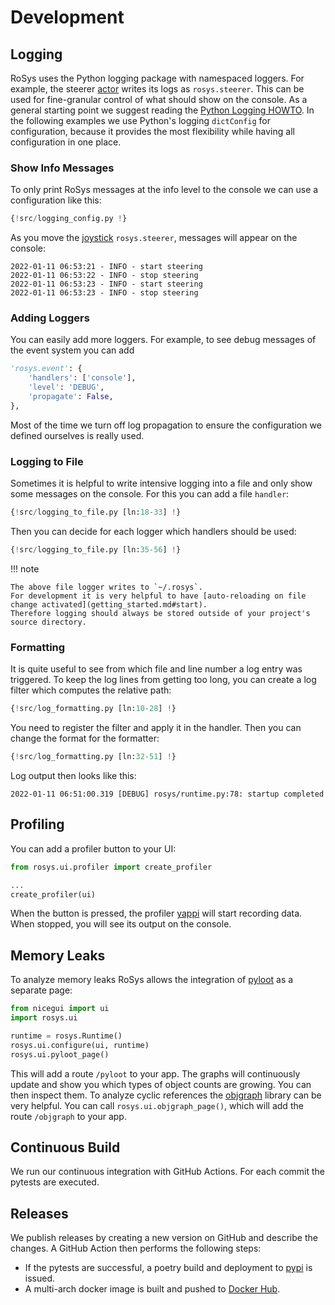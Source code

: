 # Development

## Logging

RoSys uses the Python logging package with namespaced loggers.
For example, the steerer [actor](architecture/actors.md) writes its logs as `rosys.steerer`.
This can be used for fine-granular control of what should show on the console.
As a general starting point we suggest reading the [Python Logging HOWTO](https://docs.python.org/3/howto/logging.html).
In the following examples we use Python's logging `dictConfig` for configuration, because it provides the most flexibility while having all configuration in one place.

### Show Info Messages

To only print RoSys messages at the info level to the console we can use a configuration like this:

```python hl_lines="31-35"
{!src/logging_config.py !}
```

As you move the [joystick](features/manual_steering.md#joystick) `rosys.steerer`, messages will appear on the console:

```
2022-01-11 06:53:21 - INFO - start steering
2022-01-11 06:53:22 - INFO - stop steering
2022-01-11 06:53:23 - INFO - start steering
2022-01-11 06:53:23 - INFO - stop steering
```

### Adding Loggers

You can easily add more loggers.
For example, to see debug messages of the event system you can add

```python hl_lines="1 3"
'rosys.event': {
    'handlers': ['console'],
    'level': 'DEBUG',
    'propagate': False,
},
```

Most of the time we turn off log propagation to ensure the configuration we defined ourselves is really used.

### Logging to File

Sometimes it is helpful to write intensive logging into a file and only show some messages on the console.
For this you can add a file `handler`:

```python hl_lines="8-15"
{!src/logging_to_file.py [ln:18-33] !}
```

Then you can decide for each logger which handlers should be used:

```python hl_lines="3 8 13 18"
{!src/logging_to_file.py [ln:35-56] !}
```

!!! note

    The above file logger writes to `~/.rosys`.
    For development it is very helpful to have [auto-reloading on file change activated](getting_started.md#start).
    Therefore logging should always be stored outside of your project's source directory.

### Formatting

It is quite useful to see from which file and line number a log entry was triggered.
To keep the log lines from getting too long, you can create a log filter which computes the relative path:

```python hl_lines="8 14"
{!src/log_formatting.py [ln:10-28] !}
```

You need to register the filter and apply it in the handler.
Then you can change the format for the formatter:

```python hl_lines="3 9 15"
{!src/log_formatting.py [ln:32-51] !}
```

Log output then looks like this:

```
2022-01-11 06:51:00.319 [DEBUG] rosys/runtime.py:78: startup completed
```

## Profiling

You can add a profiler button to your UI:

```python
from rosys.ui.profiler import create_profiler

...
create_profiler(ui)
```

When the button is pressed, the profiler [yappi](https://github.com/sumerc/yappi) will start recording data.
When stopped, you will see its output on the console.

## Memory Leaks

To analyze memory leaks RoSys allows the integration of [pyloot](https://github.com/reallistic/pyloot) as a separate page:

```python hl_lines="6"
from nicegui import ui
import rosys.ui

runtime = rosys.Runtime()
rosys.ui.configure(ui, runtime)
rosys.ui.pyloot_page()
```

This will add a route `/pyloot` to your app.
The graphs will continuously update and show you which types of object counts are growing.
You can then inspect them.
To analyze cyclic references the [objgraph](https://mg.pov.lt/objgraph/index.html) library can be very helpful.
You can call `rosys.ui.objgraph_page()`, which will add the route `/objgraph` to your app.

## Continuous Build

We run our continuous integration with GitHub Actions.
For each commit the pytests are executed.

## Releases

We publish releases by creating a new version on GitHub and describe the changes.
A GitHub Action then performs the following steps:

- If the pytests are successful, a poetry build and deployment to [pypi](https://pypi.org/project/rosys/) is issued.
- A multi-arch docker image is built and pushed to [Docker Hub](https://hub.docker.com/r/zauberzeug/rosys).
